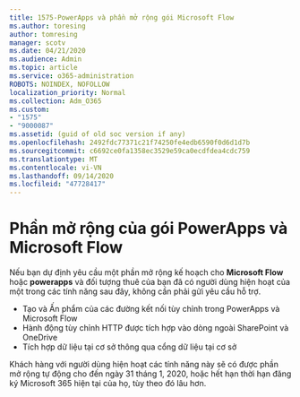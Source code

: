 ```yaml
---
title: 1575-PowerApps và phần mở rộng gói Microsoft Flow
ms.author: toresing
author: tomresing
manager: scotv
ms.date: 04/21/2020
ms.audience: Admin
ms.topic: article
ms.service: o365-administration
ROBOTS: NOINDEX, NOFOLLOW
localization_priority: Normal
ms.collection: Adm_O365
ms.custom:
- "1575"
- "9000087"
ms.assetid: (guid of old soc version if any)
ms.openlocfilehash: 2492fdc77371c21f74250fe4edb6590f0d6d1d7b
ms.sourcegitcommit: c6692ce0fa1358ec3529e59ca0ecdfdea4cdc759
ms.translationtype: MT
ms.contentlocale: vi-VN
ms.lasthandoff: 09/14/2020
ms.locfileid: "47728417"
---
```

# <a name="powerapps-and-microsoft-flow-plan-extension"></a>Phần mở rộng của gói PowerApps và Microsoft Flow

Nếu bạn dự định yêu cầu một phần mở rộng kế hoạch cho **Microsoft Flow** hoặc **powerapps** và đối tượng thuê của bạn đã có người dùng hiện hoạt của một trong các tính năng sau đây, không cần phải gửi yêu cầu hỗ trợ.

- Tạo và Ấn phẩm của các đường kết nối tùy chỉnh trong PowerApps và Microsoft Flow
- Hành động tùy chỉnh HTTP được tích hợp vào dòng ngoài SharePoint và OneDrive
- Tích hợp dữ liệu tại cơ sở thông qua cổng dữ liệu tại cơ sở

Khách hàng với người dùng hiện hoạt các tính năng này sẽ có được phần mở rộng tự động cho đến ngày 31 tháng 1, 2020, hoặc hết hạn thời hạn đăng ký Microsoft 365 hiện tại của họ, tùy theo đó lâu hơn.